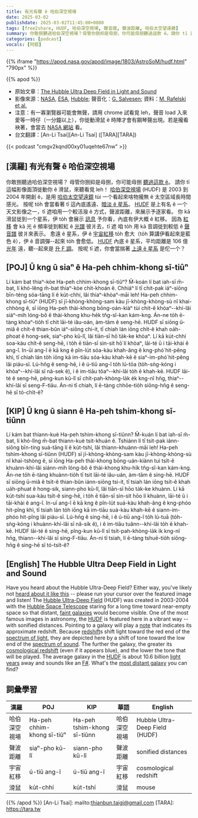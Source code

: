 ```yaml
---
title: 有光有聲 ê 哈伯深空視場
date: 2025-03-02
publishdate: 2025-03-02T11:45:00+0800
tags: [free2share, HUDF, 哈伯深空視場, 聲音譜, 聲波距離, 哈伯太空望遠鏡]
summary: 你敢捌聽過哈伯深空視場？毋管你捌抑是毋捌，你可能毋捌聽過這款 ê。請你 tī 這幅影像面頂徙動你 ê 滑鼠，來聽看覓 leh！
categories: [podcast]
vocals: [阿錕]
---
```

{{% iframe "https://apod.nasa.gov/apod/image/1803/AstroSoM/hudf.html" "790px" %}}

{{% apod %}}

- 原始文章：[The Hubble Ultra Deep Field in Light and Sound](https://apod.nasa.gov/apod/ap250302.html)
- 影像來源：[NASA](https://www.nasa.gov/), [ESA](https://www.esa.int/), [Hubble](https://science.nasa.gov/mission/hubble/); 聲音化：[G. Salvesen](https://www.colorado.edu/aps/greg-salvesen); 資料：[M. Rafelski et al.](https://ui.adsabs.harvard.edu/abs/2015AJ....150...31R/abstract)
- 注意：有一寡瀏覽器可能會無聲，請用 chrome 試看覓 leh，聲音 load 入來愛等一時仔（一分鐘以上），你徙動滑鼠 ê 時陣才會有鋼琴聲出現。若是攏看袂著，會當去 [NASA 網站](https://apod.nasa.gov/apod/ap250302.html) 看。
- 台文翻譯：[An-Li Tsai][An-Li Tsai] ([TARA][TARA])

{{< podcast "cmgv2kqnd00xy01uqehte67nw" >}}

## [漢羅] 有光有聲 ê 哈伯深空視場
你敢捌聽過哈伯深空視場？
毋管你捌抑是毋捌，你可能毋捌 [聽過這款 ê][heard about it like this]。
請你 tī 這幅影像面頂徙動你 ê 滑鼠，來聽看覓 leh！
[哈伯深空視場][Hubble Ultra-Deep Field] (HUDF) 是 2003 到 2004 年開創 ê，是用 [哈伯太空望遠鏡][Hubble Space Telescope] tùi 一个看起來啥物攏無 ê 太空區域長時間感光。
按呢 to̍h 會當看著 tī 這內底遙遠、[暗淡 ê 星系][faint galaxies]。
[HUDF][HUDF 1] 是上有名 ê 一个天文影像之一，tī 遮咱用一个較活潑 ê 方式，聲波距離，來展示予逐家看。
你 kā 滑鼠徙到一个星系，伊 to̍h 會展示 [訊息][note] 予你看，內底有伊大概 ê 紅移。
因為 [紅移][redshift] 會 kā 光 ê 頻率徙到較紅 ê [光譜][spectrum of light] 彼爿去，tī 遮 咱 to̍h 用 kā 音調徙到較低 ê [聲音譜][spectrum of sound] 彼爿來表示。
愈遠 ê 星系，伊 ê [宇宙紅移][cosmological redshift] to̍h 愈大（to̍h 算講伊看起來是藍色 ê），伊 ê 音調彈--起來 to̍h 會愈低。
[HUDF][HUDF 2] 內底 ê 星系，平均距離是 106 億 [光年][light years] 遠，聽--起來是 [升 F 調][F#]。
按呢 tī 遮，你會當揣著 [上遠 ê 星系][most distant galaxy] 是佗一个？


## [POJ] Ū kng ū siaⁿ ê Ha-peh chhim-khong sī-tiûⁿ
Lí kám bat thiaⁿ-kòe Ha-peh chhim-khong sī-tiûⁿ?
M̄-koán lí bat iah-sī m̄-bat, lí khó-lêng m̄-bat thiaⁿ-kòe chit-khoán ê.
Chhiáⁿ lí tī chit-pak iáⁿ-siōng bīn-téng sóa-tāng lí ê ku̍t-chhí, lâi thiaⁿ-khòaⁿ-māi leh!
Ha-peh chhim-khong sī-tiûⁿ (HUDF) sī jī-khòng-khòng-sam kàu jī-khòng-khòng-sù nî khai-chhòng ê, sī iōng Ha-peh thài-khong bōng-oán-kiàⁿ tùi chi̍t-ê khòaⁿ--khí-lâi siáⁿ-mih lóng-bô ê thài-khong khu-he̍k tn̂g-sî-kan kám-kng.
Án-ne to̍h ē-tàng khòaⁿ-tio̍h tī chit lāi-té iâu-oán, àm-tām ê seng-hē.
HUDF sī siōng ū-miâ ê chi̍t-ê thian-bûn iáⁿ-siōng chi-it, tī chiah lán iōng chi̍t-ê khah oa̍h-phoat ê hong-sek, siaⁿ-pho kū-lî, lâi tiān-sī hō͘ ta̍k-ke khòaⁿ.
Lí kā ku̍t-chhí soa-kàu chi̍t-ê seng-hē, i to̍h ē tiān-sī sìn-sit hō͘ lí khòaⁿ, lāi-té ū i tāi-khài ê ang-î.
In-ūi ang-î ē kā kng ê pîn-lu̍t sóa-kàu khah-âng ê kng-phó͘ hit-pêng khì, tī chiah lán to̍h iōng kā im-tiāu sóa-kàu khah-kē ê siaⁿ-im-phó͘ hit-pêng lâi piáu-sī.
Lú-hn̄g ê seng-hē, i ê ú-tiū ang-î to̍h lú-tōa (to̍h-sǹg-kóng i khòaⁿ--khí-lâi sī nâ-sek ê), i ê im-tiāu tôaⁿ--khí-lâi to̍h ē khah-kē.
HUDF lāi-té ê seng-hē, pêng-kun kū-lî sī chi̍t-pah-khòng-la̍k e̍k kng-nî hn̄g, thiaⁿ--khí-lâi sī seng-F-tiāu.
Án-ni tī chiah, lí ē-tàng chhōe-tio̍h siōng-hn̄g ê seng-hē sī tó-chi̍t-ê?

## [KIP] Ū kng ū siann ê Ha-peh tshim-khong sī-tiûnn
Lí kám bat thiann-kuè Ha-peh tshim-khong sī-tiûnn?
M̄-kuán lí bat iah-sī m̄-bat, lí khó-lîng m̄-bat thiann-kuè tsit-khuán ê.
Tshiánn lí tī tsit-pak iánn-siōng bīn-tíng suá-tāng lí ê ku̍t-tshí, lâi thiann-khuànn-māi leh!
Ha-peh tshim-khong sī-tiûnn (HUDF) sī jī-khòng-khòng-sam kàu jī-khòng-khòng-sù nî khai-tshòng ê, sī iōng Ha-peh thài-khong bōng-uán-kiànn tuì tsi̍t-ê khuànn-khí-lâi siánn-mih lóng-bô ê thài-khong khu-hi̍k tn̂g-sî-kan kám-kng.
Án-ne to̍h ē-tàng khuànn-tio̍h tī tsit lāi-té iâu-uán, àm-tām ê sing-hē.
HUDF sī siōng ū-miâ ê tsi̍t-ê thian-bûn iánn-siōng tsi-it, tī tsiah lán iōng tsi̍t-ê khah ua̍h-phuat ê hong-sik, siann-pho kū-lî, lâi tiān-sī hōo ta̍k-ke khuànn.
Lí kā ku̍t-tshí sua-kàu tsi̍t-ê sing-hē, i to̍h ē tiān-sī sìn-sit hōo lí khuànn, lāi-té ū i tāi-khài ê ang-î.
In-uī ang-î ē kā kng ê pîn-lu̍t suá-kàu khah-âng ê kng-phóo hit-pîng khì, tī tsiah lán to̍h iōng kā im-tiāu suá-kàu khah-kē ê siann-im-phóo hit-pîng lâi piáu-sī.
Lú-hn̄g ê sing-hē, i ê ú-tiū ang-î to̍h lú-tuā (to̍h-sǹg-kóng i khuànn-khí-lâi sī nâ-sik ê), i ê im-tiāu tuânn--khí-lâi to̍h ē khah-kē.
HUDF lāi-té ê sing-hē, pîng-kun kū-lî sī tsi̍t-pah-khòng-la̍k i̍k kng-nî hn̄g, thiann--khí-lâi sī sing-F-tiāu.
Án-ni tī tsiah, lí ē-tàng tshuē-tio̍h siōng-hn̄g ê sing-hē sī tó-tsi̍t-ê?

## [English] The Hubble Ultra Deep Field in Light and Sound
Have you heard about the Hubble Ultra-Deep Field?
Either way, you've likely not [heard about it like this][heard about it like this] -- please run your cursor over the featured image and listen!
The [Hubble Ultra-Deep Field][Hubble Ultra-Deep Field] (HUDF) was created in 2003-2004 with the [Hubble Space Telescope][Hubble Space Telescope] staring for a long time toward near-empty space so that distant, [faint galaxies][faint galaxies] would become visible.
One of the most famous images in astronomy, the [HUDF][HUDF 1] is featured here in a vibrant way -- with sonified distances.
Pointing to a galaxy will play a [note][note] that indicates its approximate redshift.
Because [redshift][redshift]s shift light toward the red end of the [spectrum of light][spectrum of light], they are depicted here by a shift of tone toward the low end of the [spectrum of sound][spectrum of sound].
The further the galaxy, the greater its [cosmological redshift][cosmological redshift] (even if it appears blue), and the lower the tone that will be played.
The average galaxy in the [HUDF][HUDF 2] is about 10.6 billion [light years][light years] away and sounds like an [F#][F#].
What's the [most distant galaxy][most distant galaxy] you can find?



## 詞彙學習
|漢羅|POJ|KIP|華語|English|
|-|-|-|-|-|
| 哈伯深空視場 | Ha-peh chhim-khong sī-tiûⁿ | Ha-peh tshim-khong sī-tiûnn | 哈伯深空視場 | Hubble Ultra-Deep Field (HUDF) |
| 聲波距離 | siaⁿ-pho kū-lî | siann-pho kū-lî | 聲波距離 | sonified distances |
| 宇宙紅移 | ú-tiū ang-î | ú-tiū ang-î | 宇宙紅移 | cosmological redshift |
| 滑鼠 | ku̍t-chhí | ku̍t-tshí | 滑鼠 | mouse |

{{% /apod %}}
[An-Li Tsai]: mailto:thianbun.taigi@gmail.com
[TARA]: https://tara.tw

[copyright]: https://apod.nasa.gov/apod/fap/lib/about_apod.html#srapply
[License3]: https://creativecommons.org/licenses/by-nc-nd/3.0/
[License2]:https://creativecommons.org/licenses/by-nc-nd/2.0/

[heard about it like this]:https://i.pinimg.com/564x/33/63/f6/3363f6be8a0b534cd852395723dd6700.jpg
[Hubble Ultra-Deep Field]:https://en.wikipedia.org/wiki/Hubble_Ultra-Deep_Field
[Hubble Space Telescope]:https://www.nasa.gov/mission_pages/hubble/story/index.html
[faint galaxies]:https://esahubble.org/science/deep_fields/
[HUDF 1]:https://apod.nasa.gov/apod/ap040309.html
[note]:https://en.wikipedia.org/wiki/Musical_note
[redshift]:https://www.youtube.com/watch?v=8U4O8XB14tg
[spectrum of light]:https://science.nasa.gov/ems/01_intro
[spectrum of sound]:http://newt.phys.unsw.edu.au/jw/sound.spectrum.html
[cosmological redshift]:https://apod.nasa.gov/apod/ap130408.html
[HUDF 2]:https://apod.nasa.gov/apod/ap200726.html
[light years]:https://chandra.harvard.edu/photo/cosmic_distance.html
[F#]:https://en.wikipedia.org/wiki/Piano_key_frequencies
[most distant galaxy]:http://asterisk.apod.com/discuss_apod.php?date=210802
